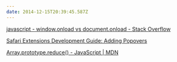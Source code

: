 ```yaml
---
date: 2014-12-15T20:39:45.587Z
---
```

[javascript - window.onload vs document.onload - Stack Overflow](http://stackoverflow.com/questions/588040/window-onload-vs-document-onload)

[Safari Extensions Development Guide: Adding Popovers](https://developer.apple.com/library/safari/documentation/Tools/Conceptual/SafariExtensionGuide/AddingPopovers/AddingPopovers.html#//apple_ref/doc/uid/TP40009977-CH21-SW1)

[Array.prototype.reduce() - JavaScript | MDN](https://developer.mozilla.org/en/docs/Web/JavaScript/Reference/Global_Objects/Array/reduce)

